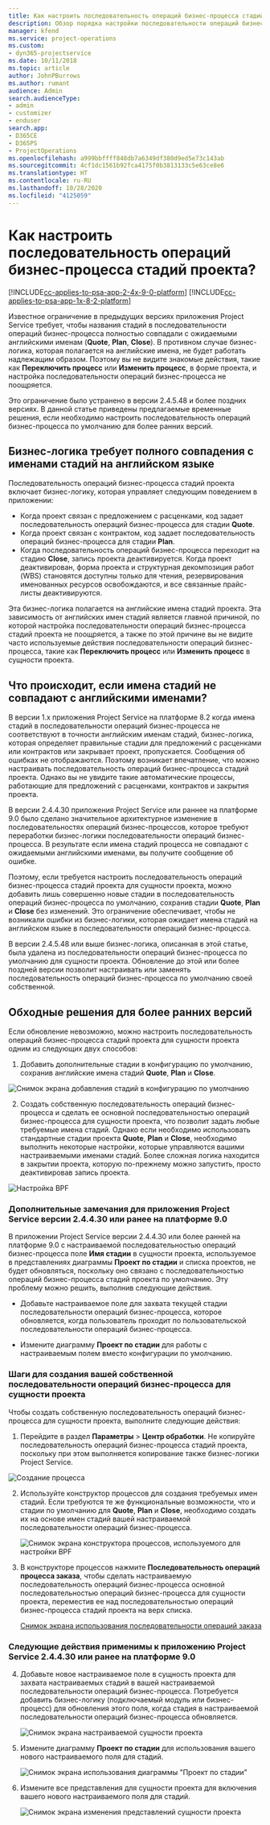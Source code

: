 ```yaml
---
title: Как настроить последовательность операций бизнес-процесса стадий проекта?
description: Обзор порядка настройки последовательности операций бизнес-процесса стадий проекта.
manager: kfend
ms.service: project-operations
ms.custom:
- dyn365-projectservice
ms.date: 10/11/2018
ms.topic: article
author: JohnPBurrows
ms.author: rumant
audience: Admin
search.audienceType:
- admin
- customizer
- enduser
search.app:
- D365CE
- D365PS
- ProjectOperations
ms.openlocfilehash: a999bbffff848db7a6349df380d9ed5e73c143ab
ms.sourcegitcommit: 4cf1dc1561b92fca4175f0b3813133c5e63ce8e6
ms.translationtype: HT
ms.contentlocale: ru-RU
ms.lasthandoff: 10/28/2020
ms.locfileid: "4125059"
---
```

# <a name="how-do-i-customize-the-project-stages-business-process-flow"></a>Как настроить последовательность операций бизнес-процесса стадий проекта?
[!INCLUDE[cc-applies-to-psa-app-2-4x-9-0-platform](../includes/cc-applies-to-psa-app-2-4x-9-0-platform.md)]
[!INCLUDE[cc-applies-to-psa-app-1x-8-2-platform](../includes/cc-applies-to-psa-app-1x-8-2-platform.md)]

Известное ограничение в предыдущих версиях приложения Project Service требует, чтобы названия стадий в последовательности операций бизнес-процесса полностью совпадали с ожидаемыми английскими именам (**Quote**, **Plan**, **Close**). В противном случае бизнес-логика, которая полагается на английские имена, не будет работать надлежащим образом. Поэтому вы не видите знакомые действия, такие как **Переключить процесс** или **Изменить процесс**, в форме проекта, и настройка последовательности операций бизнес-процесса не поощряется. 

Это ограничение было устранено в версии 2.4.5.48 и более поздних версиях. В данной статье приведены предлагаемые временные решения, если необходимо настроить последовательность операций бизнес-процесса по умолчанию для более ранних версий.  

## <a name="business-logic-requires-an-exact-match-with-english-stage-names"></a>Бизнес-логика требует полного совпадения с именами стадий на английском языке

Последовательность операций бизнес-процесса стадий проекта включает бизнес-логику, которая управляет следующим поведением в приложении:
- Когда проект связан с предложением с расценками, код задает последовательность операций бизнес-процесса для стадии **Quote**.
- Когда проект связан с контрактом, код задает последовательность операций бизнес-процесса для стадии **Plan**.
- Когда последовательность операций бизнес-процесса переходит на стадию **Close**, запись проекта деактивируется. Когда проект деактивирован, форма проекта и структурная декомпозиция работ (WBS) становятся доступны только для чтения, резервирования именованных ресурсов освобождаются, и все связанные прайс-листы деактивируются.

Эта бизнес-логика полагается на английские имена стадий проекта. Эта зависимость от английских имен стадий является главной причиной, по которой настройка последовательности операций бизнес-процесса стадий проекта не поощряется, а также по этой причине вы не видите часто используемые действия последовательности операций бизнес-процесса, такие как **Переключить процесс** или **Изменить процесс** в сущности проекта.

## <a name="what-happens-if-the-stage-names-dont-match-the-english-names"></a>Что происходит, если имена стадий не совпадают с английскими именами?

В версии 1.x приложения Project Service на платформе 8.2 когда имена стадий в последовательности операций бизнес-процесса не соответствуют в точности английским именам стадий, бизнес-логика, которая определяет правильные стадии для предложений с расценками или контрактов или закрывает проект, пропускается. Сообщения об ошибках не отображаются. Поэтому возникает впечатление, что можно настраивать последовательность операций бизнес-процесса стадий проекта. Однако вы не увидите такие автоматические процессы, работающие для предложений с расценками, контрактов и закрытия проекта.

В версии 2.4.4.30 приложения Project Service или раннее на платформе 9.0 было сделано значительное архитектурное изменение в последовательностях операций бизнес-процессов, которое требуют переработки бизнес-логики последовательности операций бизнес-процесса. В результате если имена стадий процесса не совпадают с ожидаемыми английскими именами, вы получите сообщение об ошибке. 

Поэтому, если требуется настроить последовательность операций бизнес-процесса стадий проекта для сущности проекта, можно добавить лишь совершенно новые стадии в последовательность операций бизнес-процесса по умолчанию, сохранив стадии **Quote**, **Plan** и **Close** без изменений. Это ограничение обеспечивает, чтобы не возникали ошибки из бизнес-логики, которая ожидает имена стадий на английском языке в последовательности операций бизнес-процесса.

В версии 2.4.5.48 или выше бизнес-логика, описанная в этой статье, была удалена из последовательности операций бизнес-процесса по умолчанию для сущности проекта. Обновление до этой или более поздней версии позволит настраивать или заменять последовательность операций бизнес-процесса по умолчанию своей собственной. 

## <a name="workarounds-for-earlier-versions"></a>Обходные решения для более ранних версий

Если обновление невозможно, можно настроить последовательность операций бизнес-процесса стадий проекта для сущности проекта одним из следующих двух способов:

1. Добавить дополнительные стадии в конфигурацию по умолчанию, сохранив английские имена стадий **Quote**, **Plan** и **Close**.


![Снимок экрана добавления стадий в конфигурацию по умолчанию](media/FAQ-Customize-BPF-1.png)
 
2. Создать собственную последовательность операций бизнес-процесса и сделать ее основной последовательностью операций бизнес-процесса для сущности проекта, что позволит задать любые требуемые имена стадий. Однако если необходимо использовать стандартные стадии проекта **Quote**, **Plan** и **Close**, необходимо выполнить некоторые настройки, которые управляются вашими настраиваемыми именами стадий. Более сложная логика находится в закрытии проекта, которую по-прежнему можно запустить, просто деактивировав запись проекта.

![Настройка BPF](media/FAQ-Customize-BPF-2.png)

### <a name="additional-considerations-for-project-service-app-version-24430-or-earlier-on-platform-90"></a>Дополнительные замечания для приложения Project Service версии 2.4.4.30 или ранее на платформе 9.0

В приложении Project Service версии 2.4.4.30 или более ранней на платформе 9.0 с настраиваемой последовательностью операций бизнес-процесса поле **Имя стадии** в сущности проекта, используемое в представлениях диаграммы **Проект по стадии** и списка проектов, не будет обновляться, поскольку оно связано с последовательностью операций бизнес-процесса стадий проекта по умолчанию. Эту проблему можно решить, выполнив следующие действия.

- Добавьте настраиваемое поле для захвата текущей стадии последовательности операций бизнес-процесса, которое обновляется, когда пользователь проходит по пользовательской последовательности операций бизнес-процесса.

- Измените диаграмму **Проект по стадии** для работы с настраиваемым полем вместо конфигурации по умолчанию.

### <a name="steps-to-create-your-own-business-process-flow-for-the-project-entity"></a>Шаги для создания вашей собственной последовательности операций бизнес-процесса для сущности проекта

Чтобы создать собственную последовательность операций бизнес-процесса для сущности проекта, выполните следующие действия:

1. Перейдите в раздел **Параметры** > **Центр обработки**. Не копируйте последовательность операций бизнес-процесса стадий проекта, поскольку при этом выполняется копирование также бизнес-логики Project Service.

  ![Создание процесса](media/FAQ-Customize-BPF-3.png)

2. Используйте конструктор процессов для создания требуемых имен стадий. Если требуются те же функциональные возможности, что и стадии по умолчанию для **Quote**, **Plan** и **Close**, необходимо создать их на основе имен стадий вашей настраиваемой последовательности операций бизнес-процесса.

   ![Снимок экрана конструктора процессов, используемого для настройки BPF](media/FAQ-Customize-BPF-4.png) 

3. В конструкторе процессов нажмите **Последовательность операций процесса заказа**, чтобы сделать настраиваемую последовательность операций бизнес-процесса основной последовательностью операций бизнес-процесса для сущности проекта, переместив ее над последовательностью операций бизнес-процесса стадий проекта на верх списка.


   [Снимок экрана использования последовательности операций заказа](media/FAQ-Customize-BPF-5-720.png)

### <a name="the-following-steps-apply-to-project-service-app-24430-or-earlier-on-the-90-platform"></a>Следующие действия применимы к приложению Project Service 2.4.4.30 или ранее на платформе 9.0

4. Добавьте новое настраиваемое поле в сущность проекта для захвата настраиваемых стадий в вашей настраиваемой последовательности операций бизнес-процесса. Потребуется добавить бизнес-логику (подключаемый модуль или бизнес-процесс) для обновления этого поля, когда стадия в настраиваемой последовательности операций бизнес-процесса обновляется.

   ![Снимок экрана настраиваемой сущности проекта](media/FAQ-Customize-BPF-6-720.png)

5. Измените диаграмму **Проект по стадии** для использования вашего нового настраиваемого поля для стадий.

   ![Снимок экрана использования диаграммы "Проект по стадии"](media/FAQ-Customize-BPF-7-720.png)

6. Измените все представления для сущности проекта для включения вашего нового настраиваемого поля для стадий.

   ![Снимок экрана изменения представлений сущности проекта](media/FAQ-Customize-BPF-8-720.png)

